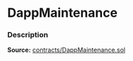 # DappMaintenance

### Description <a href="description" id="description"></a>

**Source:** [contracts/DappMaintenance.sol](https://github.com/perifinance/peri-finance/blob/master/contracts/DappMaintenance.sol)
